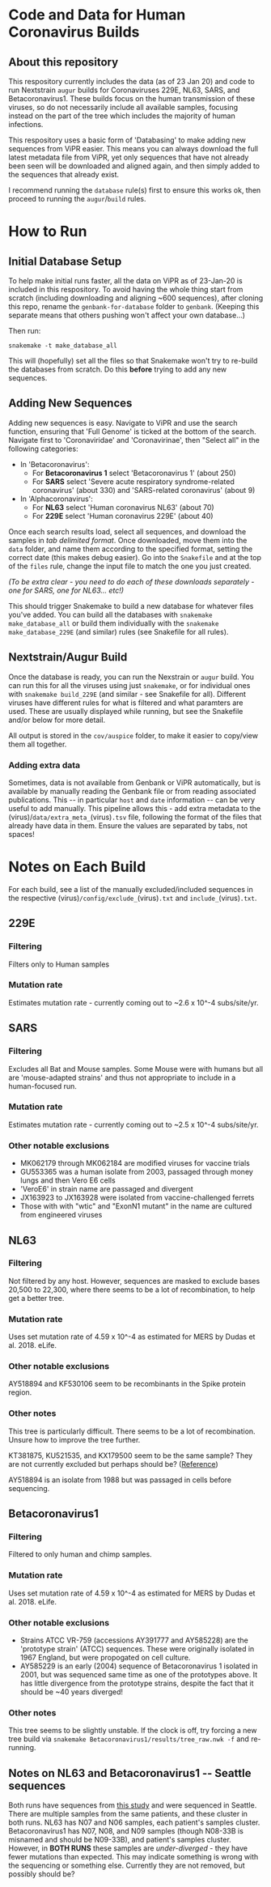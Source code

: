 # Code and Data for Human Coronavirus Builds

## About this repository

This respository currently includes the data (as of 23 Jan 20) and code to run Nextstrain `augur` builds for Coronaviruses 229E, NL63, SARS, and Betacoronavirus1. These builds focus on the human transmission of these viruses, so do not necessarily include all available samples, focusing instead on the part of the tree which includes the majority of human infections.

This respository uses a basic form of 'Databasing' to make adding new sequences from ViPR easier.
This means you can always download the full latest metadata file from ViPR, yet only sequences that have not already been seen will be downloaded and aligned again, and then simply added to the sequences that already exist.

I recommend running the `database` rule(s) first to ensure this works ok, then proceed to running the `augur`/`build` rules.

# How to Run

## Initial Database Setup
To help make initial runs faster, all the data on ViPR as of 23-Jan-20 is included in this respository. 
To avoid having the whole thing start from scratch (including downloading and aligning ~600 sequences), after cloning this repo, rename the `genbank-for-database` folder to `genbank`.
(Keeping this separate means that others pushing won't affect your own database...)

Then run:
```
snakemake -t make_database_all
```
This will (hopefully) set all the files so that Snakemake won't try to re-build the databases from scratch. 
Do this **before** trying to add any new sequences.

## Adding New Sequences
Adding new sequences is easy.
Navigate to ViPR and use the search function, ensuring that 'Full Genome' is ticked at the bottom of the search.
Navigate first to 'Coronaviridae' and 'Coronavirinae', then "Select all" in the following categories:
* In 'Betacoronavirus':
    * For **Betacoronavirus 1** select 'Betacoronavirus 1' (about 250)
    * For **SARS** select 'Severe acute respiratory syndrome-related coronavirus' (about 330) and 'SARS-related coronavirus' (about 9)
* In 'Alphacoronavirus':
    * For **NL63** select 'Human coronavirus NL63' (about 70)
    * For **229E** select 'Human coronavirus 229E' (about 40)

Once each search results load, select all sequences, and download the samples in *tab delimited format*.
Once downloaded, move them into the `data` folder, and name them according to the specified format, setting the correct date (this makes debug easier).
Go into the `Snakefile` and at the top of the `files` rule, change the input file to match the one you just created. 

_(To be extra clear - you need to do each of these downloads separately - one for SARS, one for NL63... etc!)_

This should trigger Snakemake to build a new database for whatever files you've added.
You can build all the databases with `snakemake make_database_all` or build them individually with the `snakemake make_database_229E` (and similar) rules (see Snakefile for all rules).

## Nextstrain/Augur Build
Once the database is ready, you can run the Nexstrain or `augur` build.
You can run this for all the viruses using just `snakemake`, or for individual ones with `snakemake build_229E` (and similar - see Snakefile for all).
Different viruses have different rules for what is filtered and what paramters are used.
These are usually displayed while running, but see the Snakefile and/or below for more detail.

All output is stored in the `cov/auspice` folder, to make it easier to copy/view them all together.

### Adding extra data
Sometimes, data is not available from Genbank or ViPR automatically, but is available by manually reading the Genbank file or from reading associated publications.
This -- in particular `host` and `date` information -- can be very useful to add manually.
This pipeline allows this - add extra metadata to the (virus)/`data/extra_meta_`(virus)`.tsv` file, following the format of the files that already have data in them.
Ensure the values are separated by tabs, not spaces!

# Notes on Each Build

For each build, see a list of the manually excluded/included sequences in the respective (virus)`/config/exclude_`(virus)`.txt` and `include_`(virus)`.txt`.

## 229E
### Filtering
Filters only to Human samples
### Mutation rate
Estimates mutation rate - currently coming out to ~2.6 x 10^-4 subs/site/yr.

## SARS
### Filtering
Excludes all Bat and Mouse samples. Some Mouse were with humans but all are 'mouse-adapted strains' and thus not appropriate to include in a human-focused run.
### Mutation rate
Estimates mutation rate - currently coming out to ~2.5 x 10^-4 subs/site/yr.
### Other notable exclusions
* MK062179 through MK062184 are modified viruses for vaccine trials
* GU553365 was a human isolate from 2003, passaged through money lungs and then Vero E6 cells
* 'VeroE6' in strain name are passaged and divergent
* JX163923 to JX163928 were isolated from vaccine-challenged ferrets
* Those with with "wtic" and "ExonN1 mutant" in the name are cultured from engineered viruses

## NL63
### Filtering
Not filtered by any host.
However, sequences are masked to exclude bases 20,500 to 22,300, where there seems to be a lot of recombination, to help get a better tree.
### Mutation rate
Uses set mutation rate of 4.59 x 10^-4 as estimated for MERS by Dudas et al. 2018. eLife.
### Other notable exclusions
AY518894 and KF530106 seem to be recombinants in the Spike protein region.
### Other notes
This tree is particularly difficult. There seems to be a lot of recombination.
Unsure how to improve the tree further.

KT381875, KU521535, and KX179500 seem to be the same sample? They are not currently excluded but perhaps should be? ([Reference](https://www.ncbi.nlm.nih.gov/pubmed/27799635))

AY518894 is an isolate from 1988 but was passaged in cells before sequencing.


## Betacoronavirus1
### Filtering
Filtered to only human and chimp samples.
### Mutation rate
Uses set mutation rate of 4.59 x 10^-4 as estimated for MERS by Dudas et al. 2018. eLife.
### Other notable exclusions
* Strains ATCC VR-759 (accessions AY391777 and AY585228) are the 'prototype strain' (ATCC) sequences. These were originally isolated in 1967 England, but were propogated on cell culture.
* AY585229 is an early (2004) sequence of Betacoronavirus 1 isolated in 2001, but was sequenced same time as one of the prototypes above. It has little divergence from the prototype strains, despite the fact that it should be ~40 years diverged!
### Other notes
This tree seems to be slightly unstable. 
If the clock is off, try forcing a new tree build via `snakemake Betacoronavirus1/results/tree_raw.nwk -f` and re-running. 

## Notes on NL63 and Betacoronavirus1 -- Seattle sequences
Both runs have sequences from [this study](https://academic.oup.com/jid/article/216/2/203/3858443) and were sequenced in Seattle. 
There are multiple samples from the same patients, and these cluster in both runs.
NL63 has N07 and N06 samples, each patient's samples cluster.
Betacoronavirus1 has N07, N08, and N09 samples (though N08-33B is misnamed and should be N09-33B), and patient's samples cluster.
However, in **BOTH RUNS** these samples are *under-diverged* - they have fewer mutations than expected. 
This may indicate something is wrong with the sequencing or something else.
Currently they are not removed, but possibly should be?